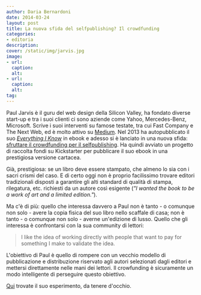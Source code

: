 ```yaml
---
author: Daria Bernardoni
date: 2014-03-24
layout: post
title: La nuova sfida del selfpublishing? Il crowdfunding
categories:
- editoria
description:
cover: /static/img/jarvis.jpg
image: 
- url:
  caption:
  alt:
- url:
  caption:
  alt:
tag:
---
```

Paul Jarvis è il guru del web design della Silicon Valley, ha fondato diverse start-up e tra i suoi clienti ci sono aziende come Yahoo, Mercedes-Benz, Microsoft. 
Scrive i suoi interventi su famose testate, tra cui Fast Company e The Next Web, ed è molto attivo su [Medium](https://medium.com/@pjrvs). 
Nel 2013 ha autopubblicato il suo <em>[Everything I Know](http://www.amazon.it/Everything-I-Know-Paul-Jarvis-ebook/dp/B00GRBIFH6/)</em> in ebook e adesso si è lanciato in una nuova sfida: [sfruttare il crowdfunding per il selfpublishing](https://medium.com/p/ab406a1746cf). Ha quindi avviato un progetto di raccolta fondi su  Kickstarter per pubblicare il suo ebook in una prestigiosa versione cartacea.

Già, prestigiosa: se un libro deve essere stampato, che almeno lo sia con i sacri crismi del caso. E di certo  oggi non è proprio facilissimo trovare editori tradizionali disposti a garantire gli alti standard di qualità di stampa, rilegatura, etc. richiesti da un autore così esigente (<em>"I wanted the book to be a work of art and a limited edition."</em>). 

Ma c'è di più: quello che interessa davvero a Paul non è tanto - o comunque non solo - avere la copia fisica del suo libro nello scaffale di casa; non è tanto - o comunque non solo - averne un'edizione di lusso. Quello che gli interessa è confrontarsi con la sua community di lettori:

> I like the idea of working directly with people that want to pay for something I make to validate the idea.

L'obiettivo di Paul è quello di rompere con un vecchio modello di pubblicazione e distribuzione riservato agli autori selezionati dagli editori e mettersi direttamente nelle mani dei lettori. Il crowfunding è sicuramente un modo intelligente di perseguire questo obiettivo.

[Qui](http://www.kickstarter.com/projects/pjrvs/everything-i-know) trovate il suo esperimento, da tenere d'occhio. 




